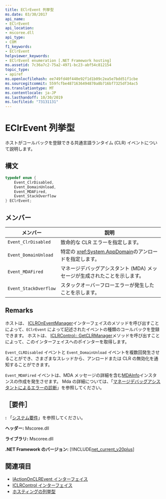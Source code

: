 ```yaml
---
title: EClrEvent 列挙型
ms.date: 03/30/2017
api_name:
- EClrEvent
api_location:
- mscoree.dll
api_type:
- COM
f1_keywords:
- EClrEvent
helpviewer_keywords:
- EClrEvent enumeration [.NET Framework hosting]
ms.assetid: 7c36a7c2-75a2-4971-bc23-abf54c812154
topic_type:
- apiref
ms.openlocfilehash: ee749fd40f440e92f1d1b09c2ea5e7bdd51f1cbe
ms.sourcegitcommit: 559fcfbe4871636494870a8b716bf7325df34ac5
ms.translationtype: MT
ms.contentlocale: ja-JP
ms.lasthandoff: 10/30/2019
ms.locfileid: "73131131"
---
```

# <a name="eclrevent-enumeration"></a>EClrEvent 列挙型
ホストがコールバックを登録できる共通言語ランタイム (CLR) イベントについて説明します。  
  
## <a name="syntax"></a>構文  
  
```cpp  
typedef enum {  
    Event_ClrDisabled,  
    Event_DomainUnload,  
    Event_MDAFired,  
    Event_StackOverflow  
} EClrEvent;  
```  
  
## <a name="members"></a>メンバー  
  
|メンバー|説明|  
|------------|-----------------|  
|`Event_ClrDisabled`|致命的な CLR エラーを指定します。|  
|`Event_DomainUnload`|特定の <xref:System.AppDomain>のアンロードを指定します。|  
|`Event_MDAFired`|マネージデバッグアシスタント (MDA) メッセージが生成されたことを示します。|  
|`Event_StackOverflow`|スタックオーバーフローエラーが発生したことを示します。|  
  
## <a name="remarks"></a>Remarks  
 ホストは、 [ICLROnEventManager](../../../../docs/framework/unmanaged-api/hosting/iclroneventmanager-interface.md)インターフェイスのメソッドを呼び出すことによって、`EClrEvent` によって記述されたイベントの種類のコールバックを登録できます。 ホストは、 [ICLRControl:: GetCLRManager](../../../../docs/framework/unmanaged-api/hosting/iclrcontrol-getclrmanager-method.md)メソッドを呼び出すことによって、このインターフェイスへのポインターを取得します。  
  
 `Event_CLRDisabled` イベントと `Event_DomainUnload` イベントを複数回発生させることができ、さまざまなスレッドから、アンロードまたは CLR の無効化を通知することができます。  
  
 `Event_MDAFired` イベントは、MDA メッセージの詳細を含む[MDAInfo](../../../../docs/framework/unmanaged-api/hosting/mdainfo-structure.md)インスタンスの作成を発生させます。 Mda の詳細については、「[マネージデバッグアシスタントによるエラーの診断](../../../../docs/framework/debug-trace-profile/diagnosing-errors-with-managed-debugging-assistants.md)」を参照してください。  
  
## <a name="requirements"></a>［要件］  
 **:** 「[システム要件](../../../../docs/framework/get-started/system-requirements.md)」を参照してください。  
  
 **ヘッダー:** Mscoree.dll  
  
 **ライブラリ:** Mscoree.dll  
  
 **.NET Framework のバージョン:** [!INCLUDE[net_current_v20plus](../../../../includes/net-current-v20plus-md.md)]  
  
## <a name="see-also"></a>関連項目

- [IActionOnCLREvent インターフェイス](../../../../docs/framework/unmanaged-api/hosting/iactiononclrevent-interface.md)
- [ICLRControl インターフェイス](../../../../docs/framework/unmanaged-api/hosting/iclrcontrol-interface.md)
- [ホスティングの列挙型](../../../../docs/framework/unmanaged-api/hosting/hosting-enumerations.md)
